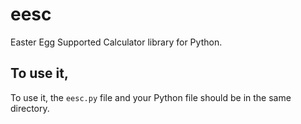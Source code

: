 # eesc
Easter Egg Supported Calculator library for Python.
<br/>
## To use it,
To use it, the `eesc.py` file and your Python file should be in the same directory.
